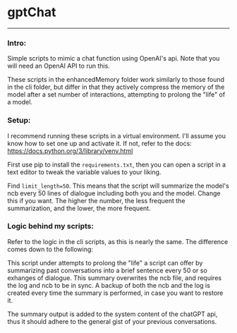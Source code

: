# gptChat

---

### Intro:

Simple scripts to mimic a chat function using OpenAI's api. Note that you will need an OpenAI API to run this.

These scripts in the enhancedMemory folder work similarly to those found in the cli folder, but differ in that they actively compress the memory of the model after a set number of interactions, attempting to prolong the "life" of a model.

### Setup:

I recommend running these scripts in a virtual environment. I'll assume you know how to set one up and activate it. If not, refer to the docs: https://docs.python.org/3/library/venv.html

First use pip to install the ```requirements.txt```, then you can open a script in a text editor to tweak the variable values to your liking.

Find ```limit_length=50```. This means that the script will summarize the model's ncb every 50 lines of dialogue including both you and the model. Change this if you want. The higher the number, the less frequent the summarization, and the lower, the more frequent.

### Logic behind my scripts:

Refer to the logic in the cli scripts, as this is nearly the same. The difference comes down to the following:

This script under attempts to prolong the "life" a script can offer by summarizing past conversations into a brief sentence every 50 or so exhanges of dialogue. This summary overwrites the ncb file, and requires the log and ncb to be in sync. A backup of both the ncb and the log is created every time the summary is performed, in case you want to restore it.

The summary output is added to the system content of the chatGPT api, thus it should adhere to the general gist of your previous conversations.
